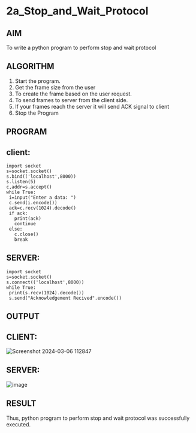 # 2a_Stop_and_Wait_Protocol
## AIM 
To write a python program to perform stop and wait protocol
## ALGORITHM
1. Start the program.
2. Get the frame size from the user
3. To create the frame based on the user request.
4. To send frames to server from the client side.
5. If your frames reach the server it will send ACK signal to client
6. Stop the Program
## PROGRAM
## client:
~~~
import socket
s=socket.socket()
s.bind(('localhost',8000))
s.listen(5)
c,addr=s.accept()
while True:
 i=input("Enter a data: ")
 c.send(i.encode())
 ack=c.recv(1024).decode()
 if ack:
   print(ack)
   continue
 else:
   c.close()
   break
~~~
## SERVER:

~~~
import socket
s=socket.socket()
s.connect(('localhost',8000))
while True:
 print(s.recv(1024).decode())
 s.send("Acknowledgement Recived".encode())

~~~
## OUTPUT
## CLIENT:
![Screenshot 2024-03-06 112847](https://github.com/Gedipudidarshani/2a_Stop_and_Wait_Protocol/assets/139340574/7e0f60b4-600c-4d46-815c-07ddb890aeff)

## SERVER:
![image](https://github.com/Gedipudidarshani/2a_Stop_and_Wait_Protocol/assets/139340574/63dcdcb2-fd86-4290-8574-c68a1a0acd67)

## RESULT
Thus, python program to perform stop and wait protocol was successfully executed.
